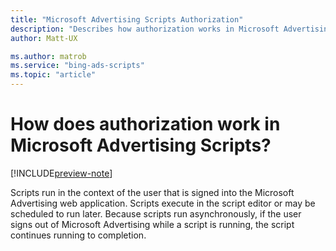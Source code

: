 ```yaml
---
title: "Microsoft Advertising Scripts Authorization"
description: "Describes how authorization works in Microsoft Advertising Scripts."
author: Matt-UX

ms.author: matrob
ms.service: "bing-ads-scripts"
ms.topic: "article"
---
```


# How does authorization work in Microsoft Advertising Scripts?

[!INCLUDE[preview-note](../includes/preview-note.md)]

Scripts run in the context of the user that is signed into the Microsoft Advertising web application. Scripts execute in the script editor or may be scheduled to run later. Because scripts run asynchronously, if the user signs out of Microsoft Advertising while a script is running, the script continues running to completion.



